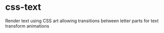 # css-text

Render text using CSS art allowing transitions between letter parts for text transform animations
